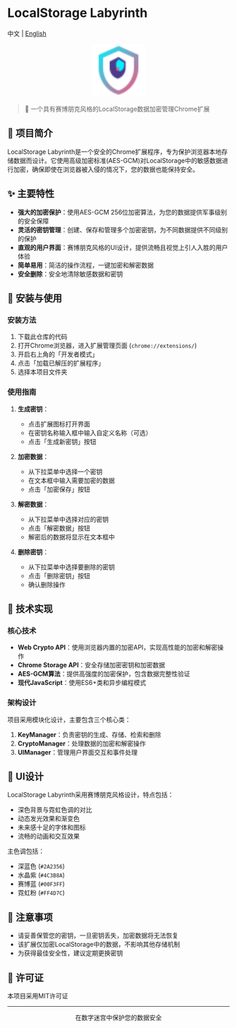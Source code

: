 # LocalStorage Labyrinth

中文 | [English](README_EN.md)

<p align="center">
  <img src="icons/main-logo.svg" alt="LocalStorage Labyrinth Logo" width="120" height="120"/>
</p>

> 🔐 一个具有赛博朋克风格的LocalStorage数据加密管理Chrome扩展

## 📖 项目简介

LocalStorage Labyrinth是一个安全的Chrome扩展程序，专为保护浏览器本地存储数据而设计。它使用高级加密标准(AES-GCM)对LocalStorage中的敏感数据进行加密，确保即使在浏览器被入侵的情况下，您的数据也能保持安全。

## ✨ 主要特性

- **强大的加密保护**：使用AES-GCM 256位加密算法，为您的数据提供军事级别的安全保障
- **灵活的密钥管理**：创建、保存和管理多个加密密钥，为不同数据提供不同级别的保护
- **直观的用户界面**：赛博朋克风格的UI设计，提供流畅且视觉上引人入胜的用户体验
- **简单易用**：简洁的操作流程，一键加密和解密数据
- **安全删除**：安全地清除敏感数据和密钥

## 🚀 安装与使用

### 安装方法

1. 下载此仓库的代码
2. 打开Chrome浏览器，进入扩展管理页面 (`chrome://extensions/`)
3. 开启右上角的「开发者模式」
4. 点击「加载已解压的扩展程序」
5. 选择本项目文件夹

### 使用指南

1. **生成密钥**：
   - 点击扩展图标打开界面
   - 在密钥名称输入框中输入自定义名称（可选）
   - 点击「生成新密钥」按钮

2. **加密数据**：
   - 从下拉菜单中选择一个密钥
   - 在文本框中输入需要加密的数据
   - 点击「加密保存」按钮

3. **解密数据**：
   - 从下拉菜单中选择对应的密钥
   - 点击「解密数据」按钮
   - 解密后的数据将显示在文本框中

4. **删除密钥**：
   - 从下拉菜单中选择要删除的密钥
   - 点击「删除密钥」按钮
   - 确认删除操作

## 🔧 技术实现

### 核心技术

- **Web Crypto API**：使用浏览器内置的加密API，实现高性能的加密和解密操作
- **Chrome Storage API**：安全存储加密密钥和加密数据
- **AES-GCM算法**：提供高强度的加密保护，包含数据完整性验证
- **现代JavaScript**：使用ES6+类和异步编程模式

### 架构设计

项目采用模块化设计，主要包含三个核心类：

1. **KeyManager**：负责密钥的生成、存储、检索和删除
2. **CryptoManager**：处理数据的加密和解密操作
3. **UIManager**：管理用户界面交互和事件处理

## 🎨 UI设计

LocalStorage Labyrinth采用赛博朋克风格设计，特点包括：

- 深色背景与霓虹色调的对比
- 动态发光效果和渐变色
- 未来感十足的字体和图标
- 流畅的动画和交互效果

主色调包括：
- 深蓝色 (`#2A2356`)
- 水晶紫 (`#4C3B8A`)
- 赛博蓝 (`#00F3FF`)
- 霓虹粉 (`#FF4D7C`)

## 📝 注意事项

- 请妥善保管您的密钥，一旦密钥丢失，加密数据将无法恢复
- 该扩展仅加密LocalStorage中的数据，不影响其他存储机制
- 为获得最佳安全性，建议定期更换密钥

## 📜 许可证

本项目采用MIT许可证

---

<p align="center">在数字迷宫中保护您的数据安全</p>